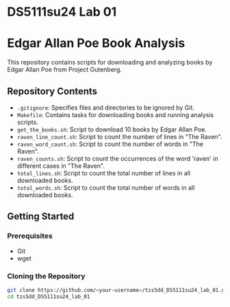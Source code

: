 # DS5111su24 Lab 01

# Edgar Allan Poe Book Analysis

This repository contains scripts for downloading and analyzing books by Edgar Allan Poe from Project Gutenberg.

## Repository Contents

- `.gitignore`: Specifies files and directories to be ignored by Git.
- `Makefile`: Contains tasks for downloading books and running analysis scripts.
- `get_the_books.sh`: Script to download 10 books by Edgar Allan Poe.
- `raven_line_count.sh`: Script to count the number of lines in "The Raven".
- `raven_word_count.sh`: Script to count the number of words in "The Raven".
- `raven_counts.sh`: Script to count the occurrences of the word 'raven' in different cases in "The Raven".
- `total_lines.sh`: Script to count the total number of lines in all downloaded books.
- `total_words.sh`: Script to count the total number of words in all downloaded books.

## Getting Started

### Prerequisites

- Git
- wget

### Cloning the Repository

```bash
git clone https://github.com/<your-username>/tzs5dd_DS5111su24_lab_01.git
cd tzs5dd_DS5111su24_lab_01
